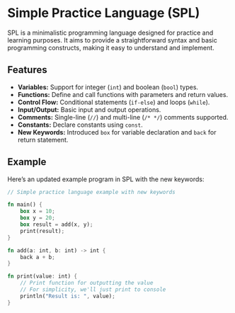 # Simple Practice Language (SPL)

SPL is a minimalistic programming language designed for practice and learning purposes. It aims to provide a straightforward syntax and basic programming constructs, making it easy to understand and implement.

## Features

- **Variables:** Support for integer (`int`) and boolean (`bool`) types.
- **Functions:** Define and call functions with parameters and return values.
- **Control Flow:** Conditional statements (`if-else`) and loops (`while`).
- **Input/Output:** Basic input and output operations.
- **Comments:** Single-line (`//`) and multi-line (`/* */`) comments supported.
- **Constants:** Declare constants using `const`.
- **New Keywords:** Introduced `box` for variable declaration and `back` for return statement.

## Example

Here’s an updated example program in SPL with the new keywords:

```rust
// Simple practice language example with new keywords

fn main() {
    box x = 10;
    box y = 20;
    box result = add(x, y);
    print(result);
}

fn add(a: int, b: int) -> int {
    back a + b;
}

fn print(value: int) {
    // Print function for outputting the value
    // For simplicity, we'll just print to console
    println("Result is: ", value);
}
